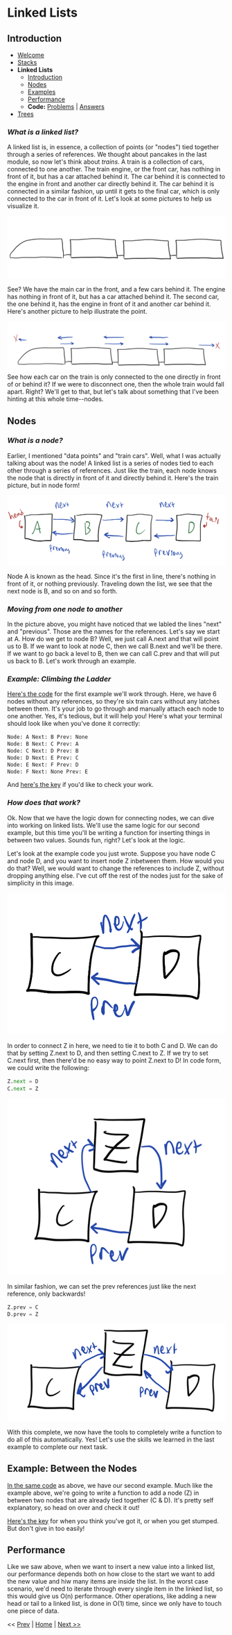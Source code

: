 # **Linked Lists**

## <a name="intro"></a>Introduction
* [Welcome](welcome.md)
* [Stacks](01-stack.md)
* **Linked Lists**
  * [Introduction](#intro)
  * [Nodes](#nodes)
  * [Examples](#examples)
  * [Performance](#performance)
  * **Code:** [Problems](02-linkedlist.py) | [Answers](examples/02-example.py)
* [Trees](03-tree.md)


### ***What is a linked list?***
A linked list is, in essence, a collection of points (or "nodes") tied together through a series of references. We thought about pancakes in the last module, so now let's think about *trains*. A train is a collection of cars, connected to one another. The train engine, or the front car, has nothing in front of it, but has a car attached behind it. The car behind it is connected to the engine in front and another car directly behind it. The car behind it is connected in a similar fashion, up until it gets to the final car, which is only connected to the car in front of it. Let's look at some pictures to help us visualize it. 

![choo choo](pictures/02-train-01.png)

See? We have the main car in the front, and a few cars behind it. The engine has nothing in front of it, but has a car attached behind it. The second car, the one behind it, has the engine in front of it and another car behind it. Here's another picture to help illustrate the point.

![choo 2 electric boogaloo](pictures/02-train-02.png)
See how each car on the train is only connected to the one directly in front of or behind it? If we were to disconnect one, then the whole train would fall apart. Right? We'll get to that, but let's talk about something that I've been hinting at this whole time--nodes.

## <a name="nodes"></a>Nodes
### ***What is a node?***
Earlier, I mentioned "data points" and "train cars". Well, what I was actually talking about was the node! A linked list is a series of nodes tied to each other through a series of references. Just like the train, each node knows the node that is directly in front of it and directly behind it. Here's the train picture, but in node form!

![oh node](pictures/02-node-01.png)

Node A is known as the head. Since it's the first in line, there's nothing in front of it, or nothing previously. Traveling down the list, we see that the next node is B, and so on and so forth. 

### ***Moving from one node to another***
In the picture above, you might have noticed that we labled the lines "next" and "previous". Those are the names for the references. Let's say we start at A. How do we get to node B? Well, we just call A.next and that will point us to B. If we want to look at node C, then we call B.next and we'll be there. If we want to go back a level to B, then we can call C.prev and that will put us back to B. Let's work through an example. 

### ***Example: Climbing the Ladder***
[Here's the code](02-linkedlist.py) for the first example we'll work through. Here, we have 6 nodes without any references, so they're six train cars without any latches between them. It's your job to go through and manually attach each node to one another. Yes, it's tedious, but it will help you! Here's what your terminal should look like when you've done it correctly:

    Node: A Next: B Prev: None
    Node: B Next: C Prev: A
    Node: C Next: D Prev: B
    Node: D Next: E Prev: C
    Node: E Next: F Prev: D
    Node: F Next: None Prev: E
 And [here's the key](examples/02-example.py) if you'd like to check your work. 


### ***How does that work?***
Ok. Now that we have the logic down for connecting nodes, we can dive into working on linked lists. We'll use the same logic for our second example, but this time you'll be writing a function for inserting things in between two values. Sounds fun, right? Let's look at the logic. 

Let's look at the example code you just wrote. Suppose you have node C and node D, and you want to insert node Z inbetween them. How would you do that? Well, we would want to change the references to include Z, without dropping anything else. I've cut off the rest of the nodes just for the sake of simplicity in this image.

![oh node, there's more?](pictures/02-node-02.png)

In order to connect Z in here, we need to tie it to both C and D. We can do that by setting Z.next to D, and then setting C.next to Z. If we try to set C.next first, then there'd be no easy way to point Z.next to D! In code form, we could write the following:

```python
Z.next = D
C.next = Z
```

![In comes Z](pictures/02-node-03.png)

In similar fashion, we can set the prev references just like the next reference, only backwards!

```python
Z.prev = C
D.prev = Z
```

![assimilation complete](pictures/02-node-04.png)

With this complete, we now have the tools to completely write a function to do all of this automatically. Yes! Let's use the skills we learned in the last example to complete our next task.


## <a name="examples"></a> Example: Between the Nodes

[In the same code](02-linkedlist.py) as above, we have our second example. Much like the example above, we're going to write a function to add a node (Z) in between two nodes that are already tied together (C & D). It's pretty self explanatory, so head on over and check it out!

[Here's the key](examples/02-example.py) for when you think you've got it, or when you get stumped. But don't give in too easily!

## <a name="performance"></a> Performance

Like we saw above, when we want to insert a new value into a linked list, our performance depends both on how close to the start we want to add the new value and hiw many items are inside the list. In the worst case scenario, we'd need to iterate through every single item in the linked list, so this would give us O(n) performance. Other operations, like adding a new head or tail to a linked list, is done in O(1) time, since we only have to touch one piece of data.

<< [Prev](01-stack.md) | [Home](welcome.md) | [Next >>](03-tree.md)